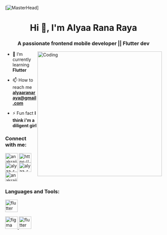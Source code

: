 [![MasterHead](https://1.bp.blogspot.com/-7A4WynwLsMw/XbBpCXG8fHI/AAAAAAAAMt4/uOa1bpLskYgrwGbllhSu2SDj_Mig8SXJQCLcBGAsYHQ/s1600/2000_600px.gif)]
<h1 align="center">Hi 👋, I'm Alyaa Rana Raya</h1>
<h3 align="center">A passionate frontend mobile developer || Flutter dev</h3>
<img align="right" alt="Coding" width="400" src="https://th.bing.com/th/id/R.4cd6eaa599851725aa5a195d162fb20d?rik=RPhUpss%2fG7qx4g&riu=http%3a%2f%2fintipanime.com%2fwp-content%2fuploads%2f2017%2f11%2f3o7TKA6wDLlZJcE8OA.gif&ehk=8r1IcVp9qczqhZFOFLZfIVQUTdByLw6X30bVxUhFsA0%3d&risl=&pid=ImgRaw&r=0">

- 🌱 I’m currently learning **Flutter**

- 📫 How to reach me **alyaaranaraya@gmail.com**

- ⚡ Fun fact **I think i'm a diligent girl**

<h3 align="left">Connect with me:</h3>
<p align="left">
<a href="https://twitter.com/anakrajingwehh" target="blank"><img align="center" src="https://raw.githubusercontent.com/rahuldkjain/github-profile-readme-generator/master/src/images/icons/Social/twitter.svg" alt="anakrajingwehh" height="30" width="40" /></a>
<a href="https://linkedin.com/in/https://www.linkedin.com/in/alyaa-rana-raya-32a763271/" target="blank"><img align="center" src="https://raw.githubusercontent.com/rahuldkjain/github-profile-readme-generator/master/src/images/icons/Social/linked-in-alt.svg" alt="https://www.linkedin.com/in/alyaa-rana-raya-32a763271/" height="30" width="40" /></a>
<a href="https://instagram.com/alyaa_rn.ry/" target="blank"><img align="center" src="https://raw.githubusercontent.com/rahuldkjain/github-profile-readme-generator/master/src/images/icons/Social/instagram.svg" alt="alyaa_rn.ry/" height="30" width="40" /></a>
  <a href="https://github.com/AlyaaRana" target="blank"><img align="center" src="https://raw.githubusercontent.com/rahuldkjain/github-profile-readme-generator/master/src/images/icons/Social/github.svg" alt="alyaa_rn.ry/" height="30" width="40" /></a>
    <a href="https://twitter.com/anakrajingwehh" target="blank"><img align="center" src="https://raw.githubusercontent.com/rahuldkjain/github-profile-readme-generator/master/src/images/icons/Social/twitter.svg" alt="anakrajingwehh" height="30" width="40" /></a>
</p>

<h3 align="left">Languages and Tools:</h3>
<p align="left"> <a href="https://flutter.dev" target="_blank" rel="noreferrer"> <img src="https://www.vectorlogo.zone/logos/flutterio/flutterio-icon.svg" alt="flutter" width="40" height="40"/> </a> </p>
<p align="left"> <a href="https://www.figma.com/" target="_blank" rel="noreferrer"> <img src="https://www.vectorlogo.zone/logos/figma/figma-icon.svg" alt="figma" width="40" height="40"/> </a> <a href="https://flutter.dev" target="_blank" rel="noreferrer"> <img src="https://www.vectorlogo.zone/logos/flutterio/flutterio-icon.svg" alt="flutter" width="40" height="40"/> </a> </p>


